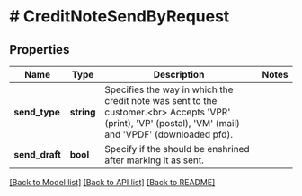 # # CreditNoteSendByRequest

## Properties

Name | Type | Description | Notes
------------ | ------------- | ------------- | -------------
**send_type** | **string** | Specifies the way in which the credit note was sent to the customer.&lt;br&gt;       Accepts &#39;VPR&#39; (print), &#39;VP&#39; (postal), &#39;VM&#39; (mail) and &#39;VPDF&#39; (downloaded pfd). |
**send_draft** | **bool** | Specify if the should be enshrined after marking it as sent. |

[[Back to Model list]](../../README.md#models) [[Back to API list]](../../README.md#endpoints) [[Back to README]](../../README.md)
